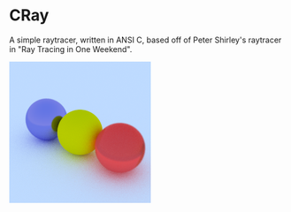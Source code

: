 # CRay

A simple raytracer, written in ANSI C, based off of
Peter Shirley's raytracer in "Ray Tracing in One Weekend".

![cray](cray.png)
